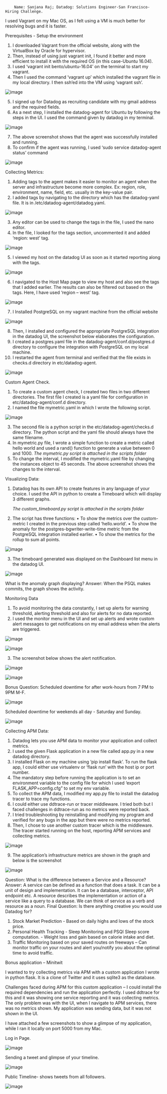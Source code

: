         Name: Sanjana Raj; Datadog: Solutions Engineer-San Francisco- Hiring Challenge.
I used Vagrant on my Mac OS, as I felt using a VM is much better for resolving bugs and it is faster.

Prerequisites - Setup the environment
1.	I downloaded Vagrant from the official website, along with the VirtualBox by Oracle for hypervisor.
2.	Then, instead of using just vagrant init, I found it better and more efficient to install it with the required OS (in this case-Ubuntu 16.04). 
3.	I used ‘vagrant init bento/ubuntu-16.04’ on the terminal to start my vagrant.
4.	Then I used the command ‘vagrant up’ which installed the vagrant file in my local directory. I then ssh’ed into the VM using ‘vagrant ssh’.

  ![image](https://user-images.githubusercontent.com/32622982/53146155-ff1c9180-3557-11e9-8898-7a3f97a5afb6.png)

5.	I signed up for Datadog as recruiting candidate with my gmail address and the required fields.
6.	As a next step, I installed the datadog-agent for Ubuntu by following the steps in the UI. I used the command given by datadog in my terminal.

  ![image](https://user-images.githubusercontent.com/32622982/53146105-d1374d00-3557-11e9-914c-4bc473ae03a1.png)
	
7.	The above screenshot shows that the agent was successfully installed and running. 
8.	To confirm if the agent was running, I used ‘sudo service datadog-agent status’ command

  ![image](https://user-images.githubusercontent.com/32622982/53146062-a947e980-3557-11e9-8e6a-345744ee0cfc.png)

Collecting Metrics:
1.	Adding tags to the agent makes it easier to monitor an agent when the server and infrastructure become more complex. Ex: region, role, environment, name, field, etc. usually in the key-value pair. 
2.	I added tags by navigating to the directory which has the datadog-yaml file. It is in /etc/datadog-agent/datadog.yaml.

  ![image](https://user-images.githubusercontent.com/32622982/53146208-30955d00-3558-11e9-8434-fe20662ed81b.png)

3.	Any editor can be used to change the tags in the file, I used the nano editor. 
4.	In the file, I looked for the tags section, uncommented it and added ‘region: west’ tag.

  ![image](https://user-images.githubusercontent.com/32622982/53146247-5c184780-3558-11e9-9b9b-8aa9f1660a80.png)

5.	I viewed my host on the datadog UI as soon as it started reporting along with the tags.

  ![image](https://user-images.githubusercontent.com/32622982/53146315-9b469880-3558-11e9-8c25-19677a486b0b.png)
 
6.	I navigated to the Host Map page to view my host and also see the tags that I added earlier. The results can also be filtered out based on the tags. Here, I have used ‘region – west’ tag.

  ![image](https://user-images.githubusercontent.com/32622982/53147000-0c874b00-355b-11e9-93e3-a477b846136f.png)

7.	I Installed PostgreSQL on my vagrant machine from the official website

  ![image](https://user-images.githubusercontent.com/32622982/53147029-21fc7500-355b-11e9-85ab-46d0e7aeb5b5.png)

8.	Then, I installed and configured the appropriate PostgreSQL integration in the datadog UI, the screenshot below elaborates the configuration.
9.	I created a postgres.yaml file in the datadog-agent/conf.d/postgres.d directory to configure the integration with PostgreSQL on my local machine.
10.	I restarted the agent from terminal and verified that the file exists in checks.d directory in etc/datadog-agent.

  ![image](https://user-images.githubusercontent.com/32622982/53147186-9d5e2680-355b-11e9-8caf-2eb244b16f99.png)
	
Custom Agent Check.

1.	To create a custom agent check, I created two files in two different directories. The first file I created is a yaml file for configuration in etc/datadog-agent/conf.d directory.
2.	I named the file mymetric.yaml in which I wrote the following script.

  ![image](https://user-images.githubusercontent.com/32622982/53147068-47897e80-355b-11e9-861b-4ed898efdb04.png) 
	
3.	The second file is a python script in the etc/datadog-agent/checks.d directory. The python script and the yaml file should always have the same filename. 
4.	In mymetric.py file, I wrote a simple function to create a metric called hello world and used a rand() function to generate a value between 0 and 1000.
        *The mymetric.py script is attached in the scripts folder*
5.	To change the interval, I modified the mymetric.yaml file by changing the instances object to 45 seconds. The above screenshot shows the changes to the interval.

Visualizing Data:
1.	Datadog has its own API to create features in any language of your choice. I used the API in python to create a Timeboard which will display 3 different graphs.

     *The custom_timeboard.py script is attached in the scripts folder* 

2.	The script has three functions:
•	To show the metrics over the custom-metric I created in the previous step called ‘hello.world’.
•	To show the anomaly for the postgres-bgwriter-write-time metric from the PostgreSQL integration installed earlier.
•	To show the metrics for the rollup to sum all points. 

  ![image](https://user-images.githubusercontent.com/32622982/53147294-fcbc3680-355b-11e9-95d1-67aca3af1216.png)

3.	The timeboard generated was displayed on the Dashboard list menu in the datadog UI. 

  ![image](https://user-images.githubusercontent.com/32622982/53147330-21b0a980-355c-11e9-9984-7f41cdb482ec.png)

What is the anomaly graph displaying?
Answer: When the PSQL makes commits, the graph shows the activity.

Monitoring Data
1.	To avoid monitoring the data constantly, I set up alerts for warning threshold, alerting threshold and also for alerts for no data reported.
2.	I used the monitor menu in the UI and set up alerts and wrote custom alert messages to get notifications on my email address when the alerts are triggered.

  ![image](https://user-images.githubusercontent.com/32622982/53147364-3e4ce180-355c-11e9-931f-26d807eb1fd6.png)
	
  ![image](https://user-images.githubusercontent.com/32622982/53147397-56246580-355c-11e9-84b6-80c91af50bb7.png)

3.	The screenshot below shows the alert notification.

  ![image](https://user-images.githubusercontent.com/32622982/53147468-81a75000-355c-11e9-8f99-389e97c98b3c.png)
	
  ![image](https://user-images.githubusercontent.com/32622982/53147512-9edc1e80-355c-11e9-84e3-aa013730da24.png)
	

Bonus Question: Scheduled downtime for after work-hours from 7 PM to 9PM M-F.

  ![image](https://user-images.githubusercontent.com/32622982/53147559-bd421a00-355c-11e9-9746-0a415cea7771.png)
	
Scheduled downtime for weekends all day - Saturday and Sunday.

  ![image](https://user-images.githubusercontent.com/32622982/53147580-cb903600-355c-11e9-93be-0d598c48ac33.png)
	
Collecting APM Data:
1.	Datadog lets you use APM data to monitor your application and collect metrics.
2.	I used the given Flask application in a new file called app.py in a new datadog directory. 
3.	I installed Flask on my machine using ‘pip install flask’. To run the flask app, I could either use virtualenv or ‘flask run’ with the host ip or port number.
4.	The mandatory step before running the application is to set an environment variable to the config file for which I used ‘export FLASK_APP=config.cfg” to set my env variable.
5.	To collect the APM data, I modified my app.py file to install the datadog tracer to trace my functions.
6.	I could either use ddtrace-run or tracer middleware. I tried both but I faced challenges in ddtrace-run as no metrics were reported back. 
7.	I tried troubleshooting by reinstalling and modifying my program and verified for any bugs in the app but there were no metrics reported.
8.	Then, I chose to use another custom tracer which is the middleware. The tracer started running on the host, reporting APM services and collecting metrics.

  ![image](https://user-images.githubusercontent.com/32622982/53147657-0d20e100-355d-11e9-981e-66cca5132693.png)

9.	The application’s infrastructure metrics are shown in the graph and below is the screenshot

  ![image](https://user-images.githubusercontent.com/32622982/53147689-29bd1900-355d-11e9-9c1b-e6fb9e56ec09.png)
	
Question: What is the difference between a Service and a Resource?
Answer: A service can be defined as a function that does a task. It can be a unit of design and implementation. It can be a database, interceptor, API endpoint etc. A resource describes the implementation or action of a service like a query to a database. We can think of service as a verb and resource as a noun.
Final Question:
Is there anything creative you would use Datadog for?

1.	Stock Market Prediction - Based on daily highs and lows of the stock price.
2.	Personal Health Tracking 
                - Sleep Monitoring and PSQI Sleep score computation.
                - Weight loss and gain based on calorie intake and diet.
3.	Traffic Monitoring based on your saved routes on freeways – Can monitor traffic on your routes and alert you/notify you about the optimal time to avoid traffic.


Bonus application – Minitwit

I wanted to try collecting metrics via APM with a custom application I wrote in python flask. It is a clone of Twitter and it uses sqlite3 as the database.

Challenges faced during APM for this custom application – I could install the required dependencies and run the application perfectly. I used ddtrace for this and it was showing one service reporting and it was collecting metrics. The only problem was with the UI, when I navigate to APM services, there was no metrics shown. My application was sending data, but it was not shown in the UI. 

I have attached a few screenshots to show a glimpse of my application, while I ran it locally on port 5000 from my Mac.

Log in Page.

  ![image](https://user-images.githubusercontent.com/32622982/53147793-802a5780-355d-11e9-8bc0-4359affac270.png)
		
Sending a tweet and glimpse of your timeline.

  ![image](https://user-images.githubusercontent.com/32622982/53147821-933d2780-355d-11e9-8ba1-ac5bbd8ccc39.png)

Public Timeline- shows tweets from all followers.

  ![image](https://user-images.githubusercontent.com/32622982/53147858-abad4200-355d-11e9-9dbb-586842d73e37.png)
